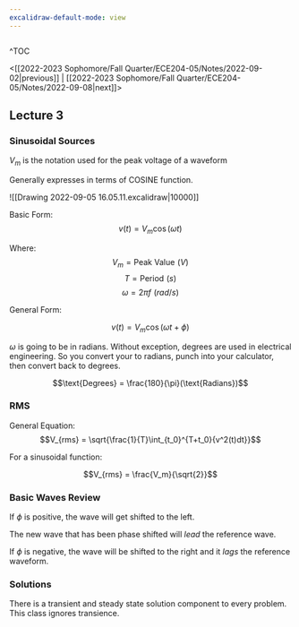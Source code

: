 ```yaml
---
excalidraw-default-mode: view
---
```



```toc

```
^TOC

<[[2022-2023 Sophomore/Fall Quarter/ECE204-05/Notes/2022-09-02|previous]] | [[2022-2023 Sophomore/Fall Quarter/ECE204-05/Notes/2022-09-08|next]]>


## Lecture 3
### Sinusoidal Sources

$V_m$ is the notation used for the peak voltage of a waveform

Generally expresses in terms of COSINE function.

![[Drawing 2022-09-05 16.05.11.excalidraw|10000]]

Basic Form:
$$v(t) = V_m \cos(\omega t)$$

Where:
$$V_m =\text{Peak Value}\,\,(V)$$
$$T = \text{Period}\,\,(s)$$
$$\omega = 2\pi f\,\, (rad/s)$$

General Form:

$$v(t) = V_m \cos(\omega t + \phi)$$

$\omega$ is going to be in radians. Without exception, degrees are used in electrical engineering. So you convert your to radians, punch into your calculator, then convert back to degrees.

$$\text{Degrees}  = \frac{180}{\pi}(\text{Radians})$$

### RMS

General Equation:
$$V_{rms} = \sqrt{\frac{1}{T}\int_{t_0}^{T+t_0}{v^2(t)dt}}$$

For a sinusoidal function:

$$V_{rms} = \frac{V_m}{\sqrt{2}}$$

### Basic Waves Review

If $\phi$ is positive, the wave will get shifted to the left.

The new wave that has been phase shifted will *lead* the reference wave.

If $\phi$ is negative, the wave will be shifted to the right and it *lags* the reference waveform.

### Solutions

There is a transient and steady state solution component to every problem. This class ignores transience.



